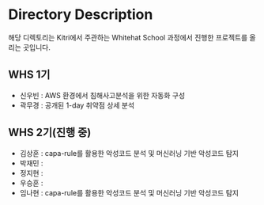 # Directory Description
해당 디렉토리는 Kitri에서 주관하는 Whitehat School 과정에서 진행한 프로젝트를 올리는 곳입니다.

## WHS 1기
- 신우빈 : AWS 환경에서 침해사고분석을 위한 자동화 구성
- 곽무경 : 공개된 1-day 취약점 상세 분석

## WHS 2기(진행 중)
- 김상훈 : capa-rule를 활용한 악성코드 분석 및 머신러닝 기반 악성코드 탐지
- 박재민 :
- 정지현 : 
- 우승훈 :
- 임나현 : capa-rule를 활용한 악성코드 분석 및 머신러닝 기반 악성코드 탐지

